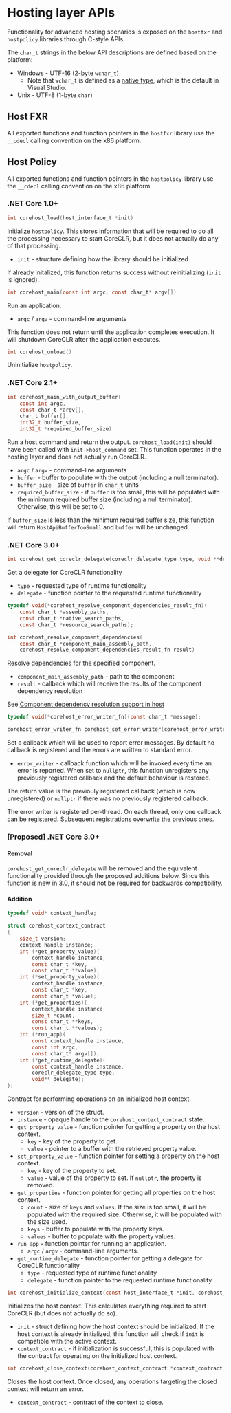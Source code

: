 # Hosting layer APIs

Functionality for advanced hosting scenarios is exposed on the `hostfxr` and `hostpolicy` libraries through C-style APIs.

The `char_t` strings in the below API descriptions are defined based on the platform:
* Windows     - UTF-16 (2-byte `wchar_t`)
  * Note that `wchar_t` is defined as a [native type](https://docs.microsoft.com/cpp/build/reference/zc-wchar-t-wchar-t-is-native-type), which is the default in Visual Studio.
* Unix        - UTF-8  (1-byte `char`)

## Host FXR

All exported functions and function pointers in the `hostfxr` library use the `__cdecl` calling convention on the x86 platform.

## Host Policy

All exported functions and function pointers in the `hostpolicy` library use the `__cdecl` calling convention on the x86 platform.

### .NET Core 1.0+

``` C
int corehost_load(host_interface_t *init)
```

Initialize `hostpolicy`. This stores information that will be required to do all the processing necessary to start CoreCLR, but it does not actually do any of that processing.
* `init` - structure defining how the library should be initialized

If already initalized, this function returns success without reinitializing (`init` is ignored).

``` C
int corehost_main(const int argc, const char_t* argv[])
```

Run an application.
* `argc` / `argv` - command-line arguments

This function does not return until the application completes execution. It will shutdown CoreCLR after the application executes.

``` C
int corehost_unload()
```

Uninitialize `hostpolicy`.

### .NET Core 2.1+
``` C
int corehost_main_with_output_buffer(
    const int argc,
    const char_t *argv[],
    char_t buffer[],
    int32_t buffer_size,
    int32_t *required_buffer_size)
```

Run a host command and return the output. `corehost_load(init)` should have been called with `init->host_command` set. This function operates in the hosting layer and does not actually run CoreCLR.
* `argc` / `argv` - command-line arguments
* `buffer` - buffer to populate with the output (including a null terminator).
* `buffer_size` - size of `buffer` in `char_t` units
* `required_buffer_size` - if `buffer` is too small, this will be populated with the minimum required buffer size (including a null terminator). Otherwise, this will be set to 0.

If `buffer_size` is less than the minimum required buffer size, this function will return `HostApiBufferTooSmall` and `buffer` will be unchanged.

### .NET Core 3.0+

``` C
int corehost_get_coreclr_delegate(coreclr_delegate_type type, void **delegate)
```

Get a delegate for CoreCLR functionality
* `type` - requested type of runtime functionality
* `delegate` - function pointer to the requested runtime functionality

``` C
typedef void(*corehost_resolve_component_dependencies_result_fn)(
    const char_t *assembly_paths,
    const char_t *native_search_paths,
    const char_t *resource_search_paths);

int corehost_resolve_component_dependencies(
    const char_t *component_main_assembly_path,
    corehost_resolve_component_dependencies_result_fn result)
```

Resolve dependencies for the specified component.
* `component_main_assembly_path` - path to the component
* `result` - callback which will receive the results of the component dependency resolution

See [Component dependency resolution support in host](host-component-dependencies-resolution.md)

``` C
typedef void(*corehost_error_writer_fn)(const char_t *message);

corehost_error_writer_fn corehost_set_error_writer(corehost_error_writer_fn error_writer)
```

Set a callback which will be used to report error messages. By default no callback is registered and the errors are written to standard error.
* `error_writer` - callback function which will be invoked every time an error is reported. When set to `nullptr`, this function unregisters any previously registered callback and the default behaviour is restored.

The return value is the previouly registered callback (which is now unregistered) or `nullptr` if there was no previously registered callback.

The error writer is registered per-thread. On each thread, only one callback can be registered. Subsequent registrations overwrite the previous ones.

### [Proposed] .NET Core 3.0+

#### Removal

`corehost_get_coreclr_delegate` will be removed and the equivalent functionality provided through the proposed additions below. Since this function is new in 3.0, it should not be required for backwards compatibility.

#### Addition

``` C
typedef void* context_handle;

struct corehost_context_contract
{
    size_t version;
    context_handle instance;
    int (*get_property_value)(
        context_handle instance,
        const char_t *key,
        const char_t **value);
    int (*set_property_value)(
        context_handle instance,
        const char_t *key,
        const char_t *value);
    int (*get_properties)(
        context_handle instance,
        size_t *count,
        const char_t **keys,
        const char_t **values);
    int (*run_app)(
        const context_handle instance,
        const int argc,
        const char_t* argv[]);
    int (*get_runtime_delegate)(
        const context_handle instance,
        coreclr_delegate_type type,
        void** delegate);
};
```

Contract for performing operations on an initialized host context.
* `version` - version of the struct.
* `instance` - opaque handle to the `corehost_context_contract` state.
* `get_property_value` - function pointer for getting a property on the host context.
  * `key` - key of the property to get.
  * `value` - pointer to a buffer with the retrieved property value.
* `set_property_value` - function pointer for setting a property on the host context.
  * `key` - key of the property to set.
  * `value` - value of the property to set. If `nullptr`, the property is removed.
* `get_properties` - function pointer for getting all properties on the host context.
  * `count` - size of `keys` and `values`. If the size is too small, it will be populated with the required size. Otherwise, it will be populated with the size used.
  * `keys` - buffer to populate with the property keys.
  * `values` - buffer to populate with the property values.
* `run_app` - function pointer for running an application.
  * `argc` / `argv` - command-line arguments.
* `get_runtime_delegate` - function pointer for getting a delegate for CoreCLR functionality
  * `type` - requested type of runtime functionality
  * `delegate` - function pointer to the requested runtime functionality

``` C
int corehost_initialize_context(const host_interface_t *init, corehost_context_contract *context_contract)
```

Initializes the host context. This calculates everything required to start CoreCLR (but does not actually do so).
* `init` - struct defining how the host context should be initialized. If the host context is already initialized, this function will check if `init` is compatible with the active context.
* `context_contract` - if initialization is successful, this is populated with the contract for operating on the initialized host context.

``` C
int corehost_close_context(corehost_context_contract *context_contract)
```

Closes the host context. Once closed, any operations targeting the closed context will return an error.
* `context_contract` - contract of the context to close.